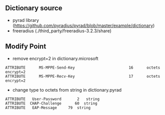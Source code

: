 ## Dictionary source
- pyrad library (https://github.com/pyradius/pyrad/blob/master/example/dictionary)
- freeradius (./third_party/freeradius-3.2.3/share)


## Modify Point
- remove encrypt=2 in dictionary.microsoft
```
ATTRIBUTE      MS-MPPE-Send-Key                        16      octets  encrypt=2
ATTRIBUTE      MS-MPPE-Recv-Key                        17      octets  encrypt=2
```

- change type to octets from string in dictionary.pyrad
```
ATTRIBUTE	User-Password		2	string
ATTRIBUTE  CHAP-Challenge      60  string
ATTRIBUTE	EAP-Message		79	string
```
